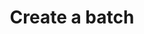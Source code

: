 ---
# -------------------------- #
#      ENDPOINT DETAILS      #
# -------------------------- #

product-type: "import-api"
content-type: "api-endpoint"
endpoint: "batch"
key: "batch-data"
version: "2"


# -------------------------- #
#       METHOD DETAILS       #
# -------------------------- #

title: "Create a batch"
method: "post"
short-url: |
  /v{{ object.version }}{{ object.endpoint-url | flatify }}
full-url: |
  {{ api.base-url }}{{ endpoint.short-url | flatify }}
short: "{{ api.core-objects.push.short | flatify }}"
description: |
  Pushes a record or multiple records for a specified table to Stitch. Each request to this endpoint may only contain data for a single table.

  When data for a table is pushed for the first time, Stitch will create the table in the destination in the specified integration schema.

  How data is loaded during subsequent pushes depends on:

  1. **The loading behavior types used by the destination**. Stitch supports <a href="#" data-toggle="tooltip" data-original-title="{{ site.data.tooltips.upsert }}">Upsert</a> and <a href="#" data-toggle="tooltip" data-original-title="{{ site.data.tooltips.append-only }}">Append-Only</a> loading.
  2. **Whether the `key_names` property specifies Primary Key fields.** If Primary Keys aren't specified, data will be loaded using Append-Only loading.

  Refer to the [Understanding loading behavior guide]({{ link.destinations.storage.loading-behavior | prepend: site.baseurl }}) for more info and examples.

  #### Structuring request body data {#batch--structure-request-body-data}

  Refer to the [Structuring data for the Import API guide]({{ link.import-api.guides.structure-data | prepend: site.baseurl }}) for instructions and examples.

accepts-transit: false

request-body: |
  The request body must also comply with the following:

  {% assign request-requirements = general.request-body-requirements.common | concat: general.request-body-requirements.batch %}

  {% for requirement in request-requirements %}
  - {{ requirement | flatify | markdownify | replace:"[NAME]","batch" }}
  {% endfor %}

  
# -------------------------- #
#       METHOD ARGUMENTS     #
# -------------------------- #

arguments:
## The copy for these attributes lives in:
## _data/import-api/general.yml

  - name: "table_name"
    type: "string"
    required: true
    description: |
      {{ general.attributes.table-name | remove: "A single request can push data to multiple tables." }}
    example-value: "customers"

  # - name: "table_version"
  #   type: "integer"
  #   required: true
  #   description: "{{ general.attributes.table-version | flatify }}"
  #   examole-value: "1"

  - name: "schema"
    type: "object"
    sub-type: "schema"
    url: "{{ site.data.import-api.data-structures.schema.section }}"
    required: true
    description: |
      A [Schema object]({{ site.data.import-api.data-structures.schema.section }}) containing the JSON schema describing the record(s) in the [Message object's]({{ site.data.import-api.data-structures.message.section }}) `data` property.

      Records must conform to this schema or an error will be returned when the request is sent.
    example-value: ""

  - name: "messages"
    type: "array"
    sub-type: "message"
    url: "{{ site.data.import-api.data-structures.message.section }}"
    required: true
    description: |
      An array of [Message]({{ site.data.import-api.data-structures.message.section }}) objects, each representing a record to be upserted into the table.
    example-value: ""

  - name: "key_names"
    type: "array"
    required: false
    description: |
      An array of strings representing the Primary Key fields in the source table. Stitch use these Primary Keys to de-dupe data during loading. If not provided, the table will be loaded in an append-only manner.

      **Note**: If included, a value must be provided. However, it may be an empty list to indicate that the source table doesn't have a Primary Key.

      If fields are provided, they must adhere to the following:

      1. Each field in the list must be the name of a top-level property defined in the [Schema object]({{ site.data.import-api.data-structures.schema.section }}). Primary Key fields cannot be contained in an object or an array.
      2. Fields in the list may not be `null` in the source.
      3. If a field is a string, its value must be less than 256 characters.

      All fields included in `key_names` must be present in the [Schema object]({{ site.data.import-api.data-structures.schema.section }}) and every [Message object]({{ site.data.import-api.data-structures.message.section }}) in the request.
    example-value: "id"


# -------------------------- #
#           RETURNS          #
# -------------------------- #

returns: |
  {% assign response-codes = site.data.import-api.response-codes.general-codes.all-codes %}

  If successful, the API will return a `2xx` status and a [Batch Status object]({{ site.data.import-api.data-structures.batch-status.section }}):

  {% for response-code in response-codes %}
  {% if response-code.code == "201" or response-code.code == "202" %}
  - `{{ response-code.code }}` - {{ response-code.description }}
  {% endif %}
  {% endfor %}


# ------------------------------ #
#   EXAMPLE REQUEST & RESPONSES  #
# ------------------------------ #

examples:
  - type: "Request"
    language: "json"
    subexamples:
      - type: "Pushing a single record"
        code: |
          {% capture request-header %}
          curl -X {{ endpoint.method | upcase }} {{ endpoint.full-url | flatify | strip_newlines }} \
               -H 'Authorization: Bearer <IMPORT_API_ACCESS_TOKEN>' \
               -H "Content-Type: application/json" \
               -d $
          {% endcapture %}

          {{ request-header | rstrip }}
                    {
                      "table_name": "customers",
                      "schema": {
                        "properties": {
                          "id": {
                            "type": "integer"
                          },
                          "name": {
                            "type": "string"
                          },
                          "age": {
                            "type": "integer"
                          },
                          "has_magic": {
                            "type": "boolean"
                          }
                        }
                      },
                      "messages": [
                        {
                          "action": "upsert",
                          "sequence": 1565880017,
                          "data": {
                            "id": 1,
                            "name": "Finn",
                            "age": 15,
                            "has_magic": false
                          }
                        }
                      ],
                      "key_names": [
                        "id"
                      ]
                    }


      - type: "Pushing multiple records"
        code: |
          {{ request-header | rstrip }}
                    {
                       "table_name":"customers",
                       "schema":{
                          "properties":{
                             "id":{
                                "type":"integer"
                             },
                             "name":{
                                "type":"string"
                             },
                             "age":{
                                "type":"integer"
                             },
                             "has_magic":{
                                "type":"boolean"
                             }
                          }
                       },
                       "messages":[
                          {
                             "action":"upsert",
                             "sequence":1565881320,
                             "data":{
                                "id":2,
                                "name":"Jake",
                                "age":6,
                                "has_magic":true
                             }
                          },
                          {
                             "action":"upsert",
                             "sequence":1565838645,
                             "data":{
                                "id":3,
                                "name":"Bubblegum",
                                "age":17,
                                "has_magic":true
                             }
                          }
                       ],
                       "key_names":[
                          "id"
                       ]
                    }

      - type: "Pushing a record without a Primary Key"
        code: |
          {{ request-header | rstrip }}
                    {
                       "table_name":"customers_no_primary_keys",
                       "schema":{
                          "properties":{
                             "name":{
                                "type":"string"
                             },
                             "age":{
                                "type":"integer"
                             },
                             "has_magic":{
                                "type":"boolean"
                             }
                          }
                       },
                       "messages":[
                          {
                             "action":"upsert",
                             "sequence":1565881320,
                             "data":{
                                "name":"BMO",
                                "age":2,
                                "has_magic":false
                             }
                          }
                       ]
                    }

  - type: "Response"
    language: "json"
    subexamples:
      - type: "201 Created"
        code: |
          {{ site.data.import-api.code-examples.responses.batch-created }}

      - type: "202 Accepted"
        code: |
          {{ site.data.import-api.code-examples.responses.batch-accepted }}

  - type: "Errors"
---